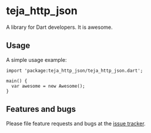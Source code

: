 # teja_http_json

A library for Dart developers. It is awesome.

## Usage

A simple usage example:

    import 'package:teja_http_json/teja_http_json.dart';

    main() {
      var awesome = new Awesome();
    }

## Features and bugs

Please file feature requests and bugs at the [issue tracker][tracker].

[tracker]: http://example.com/issues/replaceme
